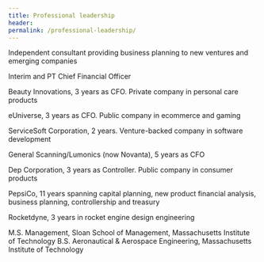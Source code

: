 ```yaml
---
title: Professional leadership
header:
permalink: /professional-leadership/
---
```

Independent consultant providing business planning to new ventures and emerging companies

Interim and PT Chief Financial Officer

Beauty Innovations, 3 years as CFO. Private company in personal care products

eUniverse, 3 years as CFO. Public company in ecommerce and gaming

ServiceSoft Corporation, 2 years. Venture-backed company in software development

General Scanning/Lumonics (now Novanta), 5 years as CFO

Dep Corporation, 3 years as Controller. Public company in consumer products

PepsiCo, 11 years spanning capital planning, new product financial analysis, business planning, controllership and treasury

Rocketdyne, 3 years in rocket engine design engineering

M.S. Management, Sloan School of Management, Massachusetts Institute of Technology 
B.S. Aeronautical & Aerospace Engineering, Massachusetts Institute of Technology
